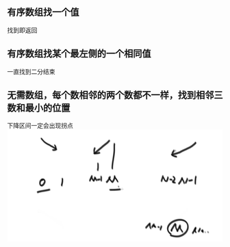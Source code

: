 ## 有序数组找一个值
  找到即返回

## 有序数组找某个最左侧的一个相同值
  一直找到二分结束

## 无需数组，每个数相邻的两个数都不一样，找到相邻三数和最小的位置
下降区间一定会出现拐点
![分析](./image/1.png)